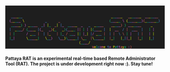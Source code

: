 ![Welcome to Pattaya :)](https://github.com/Pattaya-Project/.github/blob/main/profile/pattaya_banner.png)

#### Pattaya RAT is an experimental real-time based Remote Administrator Tool (RAT). The project is under development right now :). Stay tune!


